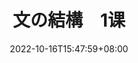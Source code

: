 ---
title: "文の結構　1课"
date: 2022-10-16T15:47:59+08:00
lastmod: 
tags: ["n3"]
summary: ""
draft: true
---